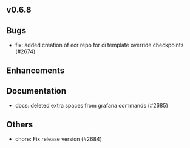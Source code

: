 ## v0.6.8

## Bugs
- fix: added creation of ecr repo for ci template override checkpoints (#2674)
## Enhancements
## Documentation
- docs: deleted extra spaces from grafana commands (#2685)
## Others
- chore: Fix release version (#2684)


